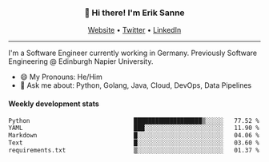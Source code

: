 <h3 align="center">👋 Hi there! I'm Erik Sanne</h3>
<p align="center">
  <a href="https://eriksanne.com">Website</a> •
  <a href="https://twitter.com/ErikKonradSanne">Twitter</a> •
  <a href="https://www.linkedin.com/in/eriksanne/">LinkedIn</a>
</p>

---
I'm a Software Engineer currently working in Germany. Previously Software Engineering @ Edinburgh Napier University.

- 😄 My Pronouns: He/Him
- 💬 Ask me about: Python, Golang, Java, Cloud, DevOps, Data Pipelines

<h4>Weekly development stats</h4>
<!--START_SECTION:waka-->

```txt
Python                             ███████████████████▒░░░░░   77.52 %
YAML                               ███░░░░░░░░░░░░░░░░░░░░░░   11.90 %
Markdown                           █░░░░░░░░░░░░░░░░░░░░░░░░   04.06 %
Text                               █░░░░░░░░░░░░░░░░░░░░░░░░   03.60 %
requirements.txt                   ▒░░░░░░░░░░░░░░░░░░░░░░░░   01.37 %
```

<!--END_SECTION:waka-->
